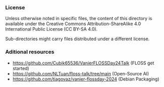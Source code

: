 ### License

Unless otherwise noted in specific files, the content of this directory is
available under the Creative Commons Attribution-ShareAlike 4.0 International
Public License (CC BY-SA 4.0).

Sub-directories might carry files distributed under a different license.

### Aditional resources

- https://github.com/Cubik65536/VanierFLOSSDay24Talk (FLOSS get started)
- https://github.com/NLTuan/floss-talk/tree/main (Open-Source AI)
- https://github.com/tiagovaz/vanier-flossday-2024 (Debian Packaging)
